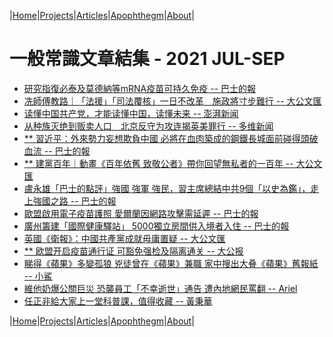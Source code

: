 |[Home](/README.md)|[Projects](/projects.md)|[Articles](/articles.md)|[Apophthegm](/apophthegm.md)|[About](/about.md)|

# 一般常識文章結集 - 2021 JUL-SEP

- [研究指復必泰及莫德納等mRNA疫苗可持久免疫 -- 巴士的報](https://www.bastillepost.com/hongkong/article/8714914-%e7%a0%94%e7%a9%b6%e6%8c%87%e5%be%a9%e5%bf%85%e6%b3%b0%e5%8f%8a%e8%8e%ab%e5%be%b7%e7%b4%8d%e7%ad%89mrna%e7%96%ab%e8%8b%97-%e5%8f%af%e6%8c%81%e4%b9%85%e5%85%8d%e7%96%ab)  
- [冼師傅教路｜「法援」「司法覆核」一日不改革　施政將寸步難行 -- 大公文匯](https://www.tkww.hk/a/202106/30/AP60dbe056e4b0c7e5beccf472.html)  
- [读懂中国共产党，才能读懂中国，读懂未来 -- 澎湃新闻](https://www.thepaper.cn/newsDetail_forward_13392482)  
- [从种族灭绝到贩卖人口　北京反守为攻连揭英美罪行 -- 多维新闻](https://www.dwnews.com/%E5%85%A8%E7%90%83/60248854/%E4%BB%8E%E7%A7%8D%E6%97%8F%E7%81%AD%E7%BB%9D%E5%88%B0%E8%B4%A9%E5%8D%96%E4%BA%BA%E5%8F%A3%E5%8C%97%E4%BA%AC%E5%8F%8D%E5%AE%88%E4%B8%BA%E6%94%BB%E8%BF%9E%E6%8F%AD%E8%8B%B1%E7%BE%8E%E7%BD%AA%E8%A1%8C)  
- [** 習近平：外來勢力妄想欺負中國 必將在血肉築成的鋼鐵長城面前碰得頭破血流 -- 巴士的報](https://www.bastillepost.com/hongkong/article/8716534-%e3%80%90%e7%99%be%e5%b9%b4%e9%bb%a8%e6%85%b6%e3%80%91%e7%bf%92%e8%bf%91%e5%b9%b3%ef%bc%9a%e5%a4%96%e5%9c%8b%e5%8b%a2%e5%8a%9b%e5%a6%84%e6%83%b3%e6%ac%ba%e8%b2%a0%e4%b8%ad%e5%9c%8b-%e5%bf%85%e5%b0%87)  
- [** 建黨百年｜動畫《百年依舊 致敬公者》帶你回望無私者的一百年 -- 大公文匯](https://www.tkww.hk/a/202107/01/AP60dda7f7e4b0c7e5becdbfb2.html)  
- [盧永雄「巴士的點評」強國 強軍 強民，習主席總結中共9個「以史為鑑」，走上強國之路 -- 巴士的報](https://www.bastillepost.com/hongkong/article/8721375-%e7%9b%a7%e6%b0%b8%e9%9b%84%e3%80%8c%e5%b7%b4%e5%a3%ab%e7%9a%84%e9%bb%9e%e8%a9%95%e3%80%8d%e5%bc%b7%e5%9c%8b-%e5%bc%b7%e8%bb%8d-%e5%bc%b7%e6%b0%91%ef%bc%8c%e7%bf%92%e4%b8%bb%e5%b8%ad%e7%b8%bd)  
- [歐盟啟用電子疫苗護照 愛爾蘭因網路攻擊需延遲 -- 巴士的報](https://www.bastillepost.com/hongkong/article/8721055-%e6%ad%90%e8%81%af%e5%95%9f%e7%94%a8%e9%9b%bb%e5%ad%90%e7%96%ab%e8%8b%97%e8%ad%b7%e7%85%a7-%e6%84%9b%e7%88%be%e8%98%ad%e5%9b%a0%e7%b6%b2%e8%b7%af%e6%94%bb%e6%93%8a%e9%9c%80%e5%bb%b6%e9%81%b2)  
- [廣州籌建「國際健康驛站」 5000獨立房間供入境者入住 -- 巴士的報](https://www.bastillepost.com/hongkong/article/8720442-%e5%bb%a3%e5%b7%9e%e7%b1%8c%e5%bb%ba%e9%9a%94%e9%9b%a2%e7%87%9f-5000%e7%8d%a8%e7%ab%8b%e6%88%bf%e9%96%93%e4%be%9b%e5%85%a5%e5%a2%83%e8%80%85%e5%85%a5%e4%bd%8f)  
- [英國《衛報》：中國共產黨成就毋庸置疑 -- 大公文匯](https://www.tkww.hk/a/202107/02/AP60de5993e4b0c7e5becdfcf1.html)  
- [** 欧盟开启疫苗通行证 可豁免强检及隔离通关 -- 大公报](http://www.takungpao.com/news/232111/2021/0702/604473.html)  
- [睇得《蘋果》多變孤狼 兇徒曾在《蘋果》兼職 家中搜出大叠《蘋果》舊報紙 -- 小鯊](https://www.bastillepost.com/hongkong/article/8729090-%e7%9d%87%e5%be%97%e3%80%8a%e8%98%8b%e6%9e%9c%e3%80%8b%e5%a4%9a%e8%ae%8a%e5%ad%a4%e7%8b%bc-%e5%85%87%e5%be%92%e6%9b%be%e5%9c%a8%e3%80%8a%e8%98%8b%e6%9e%9c%e3%80%8b%e5%85%bc%e8%81%b7-%e5%ae%b6)  
- [維他奶爆公關巨災 恐襲員工「不幸逝世」通告 遭內地網民罵翻 -- Ariel](https://www.bastillepost.com/hongkong/article/8728489-%e7%b6%ad%e4%bb%96%e5%a5%b6%e7%88%86%e5%85%ac%e9%97%9c%e5%b7%a8%e7%81%bd-%e6%81%90%e8%a5%b2%e5%93%a1%e5%b7%a5%e3%80%8c%e4%b8%8d%e5%b9%b8%e9%80%9d%e4%b8%96%e3%80%8d%e9%80%9a%e5%91%8a-%e9%81%ad%e5%85%a7)  
- [任正非給大家上一堂科普課，值得收藏 -- 黃秉華](https://www.bastillepost.com/hongkong/article/8729518-%e4%bb%bb%e6%ad%a3%e9%9d%9e%e7%b5%a6%e5%a4%a7%e5%ae%b6%e4%b8%8a%e4%b8%80%e5%a0%82%e7%a7%91%e6%99%ae%e8%aa%b2%ef%bc%8c%e5%80%bc%e5%be%97%e6%94%b6%e8%97%8f)  

|[Home](/README.md)|[Projects](/projects.md)|[Articles](/articles.md)|[Apophthegm](/apophthegm.md)|[About](/about.md)|
